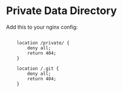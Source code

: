 # Private Data Directory

Add this to your nginx config:

``` 
       
	location /private/ {
		deny all;
		return 404;
	}

	location /.git {
		deny all;
		return 404;
	}
	
```
